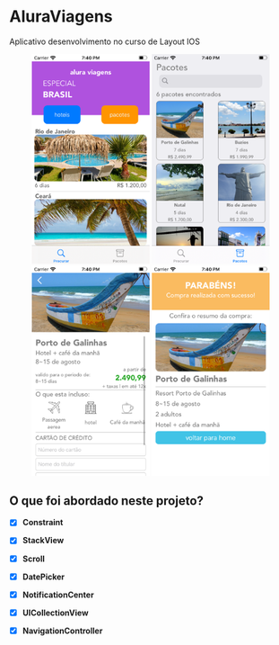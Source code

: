 # AluraViagens

Aplicativo desenvolvimento no curso de Layout IOS

<p align="center">
<img src="Alura%20Viagens/Assets/Screenshots/Home.png" width="210"/>    
<img src="Alura%20Viagens/Assets/Screenshots/ListaViagens.png" width="210"/>
<img src="Alura%20Viagens/Assets/Screenshots/Detalhes.png" width="210"/>
<img src="Alura%20Viagens/Assets/Screenshots/Finalizacao.png" width="210"/>
</p>

## O que foi abordado neste projeto?

- [x] **Constraint**  
- [x] **StackView**
- [x] **Scroll** 
- [x] **DatePicker** 
- [x] **NotificationCenter** 
- [x] **UICollectionView**
- [x] **NavigationController**

